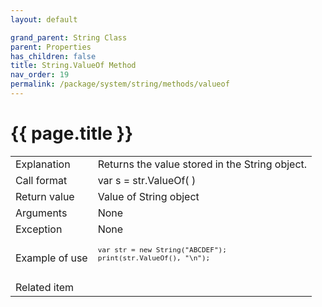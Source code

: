 ```yaml
---
layout: default

grand_parent: String Class
parent: Properties
has_children: false
title: String.ValueOf Method
nav_order: 19
permalink: /package/system/string/methods/valueof
---
```

# {{ page.title }}

<table>
  <tr>
    <td>Explanation</td>
    <td colspan="2">Returns the value stored in the String object.</td>
  </tr>
  <tr>
    <td>Call format</td>
    <td colspan="2">var s = str.ValueOf( )</td>
  </tr>
  <tr>
    <td>Return value</td>
    <td colspan="2">Value of String object</td>
  </tr>  
  <tr>
    <td>Arguments</td>
    <td colspan="2">None</td>
  </tr>
  <tr>
    <td>Exception</td>
    <td colspan="2">None</td>
  </tr>
  <tr>
    <td>Example of use</td>
    <td colspan="2"><code><pre>
var str = new String("ABCDEF");
print(str.ValueOf(), "\n");
    </pre></code></td>
  </tr>
  <tr>
    <td>Related item</td>
    <td colspan="2"></td>
  </tr>
</table>